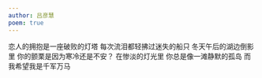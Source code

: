 ```yaml
---
author: 吕彦慧
poem: true
---
```

恋人的拥抱是一座破败的灯塔
每次流泪都轻拂过迷失的船只
冬天午后的湖边倒影里
你的颤栗是因为寒冷还是不安？
在惨淡的灯光里
你总是像一滩静默的孤岛
而我希望我是千军万马

